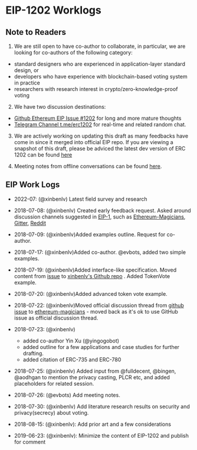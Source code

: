 # EIP-1202 Worklogs
## Note to Readers

1. We are still open to have co-author to collaborate, in particular, we are looking for co-authors of the
following category:
 - standard designers who are experienced in application-layer standard design, or
 - developers who have experience with blockchain-based voting system in practice
 - researchers with research interest in crypto/zero-knowledge-proof voting


2. We have two discussion destinations:
 - [Github Ethereum EIP Issue #1202](https://github.com/ethereum/EIPs/issues/1202) for long and more mature thoughts
 - [Telegram Channel t.me/erc1202](https://t.me/erc1202) for real-time and related random chat.

3. We are actively working on updating this draft as many feedbacks have come in since it merged into official EIP repo.
If you are viewing a snapshot of this draft, please be adviced the latest dev version of ERC 1202 can be found [here](https://github.com/xinbenlv/eip-1202-draft/blob/master/EIP-1202.md)

4. Meeting notes from offline conversations can be found [here](impl/meeting-notes/EIP-1202-meeting-notes.md).

## EIP Work Logs
- 2022-07: (@xinbenlv) Latest field survey and research

- 2018-07-08: (@xinbenlv) Created early feedback request. Asked around discussion channels suggested in [EIP-1](https://eips.ethereum.org/EIPS/eip-1), such as [Ethereum-Magicians](https://ethereum-magicians.org/t/eip-x-voting-standard-early-feedback-wanted/670/2), [Gitter](https://gitter.im/ethereum/EIPs), [Reddit](https://www.reddit.com/r/ethereum/comments/8x6k11/early_feedback_request_for_eipx_voting_standard/)
- 2018-07-09: (@xinbenlv)Added examples outline. Request for co-author.
- 2018-07-17: (@xinbenlv)Added co-author. @evbots, added two simple examples.
- 2018-07-19: (@xinbenlv)Added interface-like specification. Moved content from [issue](https://github.com/ethereum/EIPs/issues/1202) to [xinbenlv's Github repo](https://github.com/xinbenlv/eip-1202-draft/blob/master/EIP-1202.md) . Added TokenVote example.
- 2018-07-20: (@xinbenlv)Added advanced token vote example.
- 2018-07-22: (@xinbenlv)Moved official discussion thread from [github issue](https://github.com/ethereum/EIPs/issues/1202) to [ethereum-magicians](https://ethereum-magicians.org/t/erc-1202-voting-standard-official-discussion-thread/670) - moved back  as it's ok to use GitHub issue as official discussion thread.
- 2018-07-23: (@xinbenlv)
  - added co-author Yin Xu (@yingogobot)
  - added outline for a few applications and case studies for further drafting.
  - added citation of ERC-735 and ERC-780
- 2018-07-25: (@xinbenlv) Added input from @fulldecent, @bingen, @aodhgan to mention the privacy casting, PLCR etc, and
added placeholders for related session.
- 2018-07-26: (@evbots) Add meeting notes.
- 2018-07-30: (@xinbenlv) Add literature research results on security and privacy(secrecy) about voting.
- 2018-08-15: (@xinbenlv): Add prior art and a few considerations
- 2019-06-23: (@xinbenlv): Minimize the content of EIP-1202 and publish for comment
